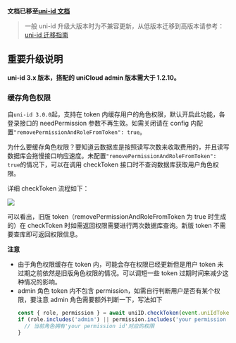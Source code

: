 **文档已移至[uni-id 文档](https://uniapp.dcloud.net.cn/uniCloud/uni-id)**

> 一般 uni-id 升级大版本时为不兼容更新，从低版本迁移到高版本请参考：[uni-id 迁移指南](https://uniapp.dcloud.net.cn/uniCloud/uni-id?id=migration)

## 重要升级说明

**uni-id 3.x 版本，搭配的 uniCloud admin 版本需大于 1.2.10。**

### 缓存角色权限

自`uni-id 3.0.0`起，支持在 token 内缓存用户的角色权限，默认开启此功能，各登录接口的 needPermission 参数不再生效。如需关闭请在 config 内配置`"removePermissionAndRoleFromToken": true`。

为什么要缓存角色权限？要知道云数据库是按照读写次数来收取费用的，并且读写数据库会拖慢接口响应速度。未配置`"removePermissionAndRoleFromToken": true`的情况下，可以在调用 checkToken 接口时不查询数据库获取用户角色权限。

详细 checkToken 流程如下：

![](https://vkceyugu.cdn.bspapp.com/VKCEYUGU-dc-site/ed45d350-5a4d-11eb-b997-9918a5dda011.jpg)

可以看出，旧版 token（removePermissionAndRoleFromToken 为 true 时生成的）在 checkToken 时如需返回权限需要进行两次数据库查询。新版 token 不需要查库即可返回权限信息。

**注意**

- 由于角色权限缓存在 token 内，可能会存在权限已经更新但是用户 token 未过期之前依然是旧版角色权限的情况。可以调短一些 token 过期时间来减少这种情况的影响。
- admin 角色 token 内不包含 permission，如需自行判断用户是否有某个权限，要注意 admin 角色需要额外判断一下，写法如下
  ```js
  const { role, permission } = await uniID.checkToken(event.uniIdToken)
  if (role.includes('admin') || permission.includes('your permission id')) {
    // 当前角色拥有'your permission id'对应的权限
  }
  ```
